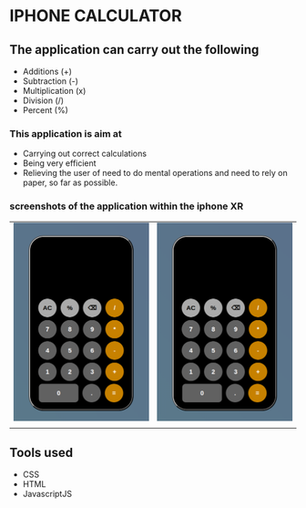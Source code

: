 # IPHONE CALCULATOR

## The application can carry out the following

- Additions (+)
- Subtraction (-)
- Multiplication (x)
- Division (/)
- Percent (%)

### This application is aim at

- Carrying out correct calculations
- Being very efficient
- Relieving the user of need to do mental operations and need to rely on paper, so far as possible.

### screenshots of the application within the iphone XR

|                                                      |                                                                |
| ---------------------------------------------------- | -------------------------------------------------------------- |
| ![Calculator screenshot](./assets/images/readme.png) | ![Calculator screenshot](./assets/images/readme.png) |
|                                                      |

## Tools used

- CSS
- HTML
- JavascriptJS
